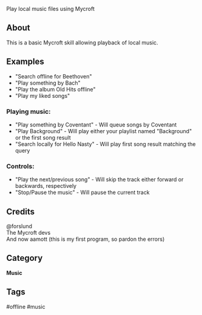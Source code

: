 <!--- <img src='makeanicon.png' card_color='#40db60' width='50' height='50' style='vertical-align:bottom'/>-->
Play local music files using Mycroft

## About
This is a basic Mycroft skill allowing playback of local music.

## Examples
* "Search offline for Beethoven"
* "Play something by Bach"
* "Play the album Old Hits offline"
* "Play my liked songs"

### Playing music:

* "Play something by Coventant" - Will queue songs by Coventant
* "Play Background" - Will play either your playlist named "Background" or the first song result
* "Search locally for Hello Nasty" - Will play first song result matching the query

### Controls:
* "Play the next/previous song" - Will skip the track either forward or backwards, respectively
* "Stop/Pause the music" - Will pause the current track

## Credits
@forslund  
The Mycroft devs  
And now aamott (this is my first program, so pardon the errors)  

## Category
**Music**

## Tags
#offline
#music
